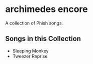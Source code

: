 # archimedes encore

A collection of Phish songs.

## Songs in this Collection

- Sleeping Monkey
- Tweezer Reprise
